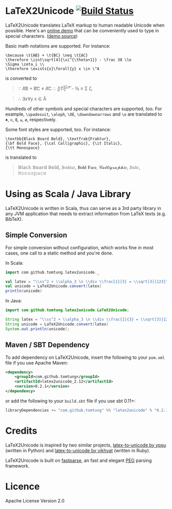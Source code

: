 [online demo]: http://latex2unicode.herokuapp.com/
[demo source]: https://github.com/tomtung/latex2unicode-demo
[PEG]: https://en.wikipedia.org/wiki/Parsing_expression_grammar
[fastparse]: http://www.lihaoyi.com/fastparse
[latex-to-unicode by ypsu]: https://github.com/ypsu/latex-to-unicode
[latex-to-unicode by vikhyat]: https://github.com/vikhyat/latex-to-unicode

# LaTeX2Unicode [![Build Status](https://travis-ci.org/tomtung/latex2unicode.svg?branch=master)](https://travis-ci.org/tomtung/latex2unicode)

LaTeX2Unicode translates LaTeX markup to human readable Unicode when possible. Here's an [online demo] that can be conveniently used to type in special characters. ([demo source])

Basic math notations are supported. For instance:

```
\because \t{AB} + \t{BC} \neq \t{AC}
\therefore \iint\sqrt[4]{\xi^{\theta+1}} - \frac 38 \le
\Sigma \zeta_i \\
\therefore \exists{x}\forall{y} x \in \^A
```

is converted to

> ∵ A͡B + B͡C ≠ A͡C ∴ ∬∜ξ̅ᶿ̅⁺̅¹̅ - ⅜ ≤ Σ ζᵢ

> ∴ ∃x∀y x ∈ Â

Hundreds of other symbols and special characters are supported, too. For example, `\spadesuit`, `\aleph`, `\OE`, `\downdownarrows` and `\o` are translated to `♠`, `ℵ`, `Œ`, `⇊`, `ø`, respectively.

Some font styles are supported, too. For instance:

```
\textbb{Black Board Bold}, \textfrak{Fraktur},
{\bf Bold Face}, {\cal Calligraphic}, {\it Italic},
{\tt Monospace}
```

is translated to

> 𝔹𝕝𝕒𝕔𝕜 𝔹𝕠𝕒𝕣𝕕 𝔹𝕠𝕝𝕕, 𝔉𝔯𝔞𝔨𝔱𝔲𝔯, 𝐁𝐨𝐥𝐝 𝐅𝐚𝐜𝐞, 𝓒𝓪𝓵𝓵𝓲𝓰𝓻𝓪𝓹𝓱𝓲𝓬, 𝐼𝑡𝑎𝑙𝑖𝑐, 𝙼𝚘𝚗𝚘𝚜𝚙𝚊𝚌𝚎

# Using as Scala / Java Library

LaTeX2Unicode is written in Scala, thus can serve as a 3rd party library in any JVM application that needs to extract information from LaTeX texts (e.g. BibTeX).

## Simple Conversion

For simple conversion without configuration, which works fine in most cases, one call to a static method and you're done.

In Scala:

```scala
import com.github.tomtung.latex2unicode._

val latex = "\\ss^2 + \\alpha_3 \n \\div \\frac{1}{3} = \\sqrt[3]{123}"
val unicode = LaTeX2Unicode.convert(latex)
println(unicode)
```

In Java:

```java
import com.github.tomtung.latex2unicode.LaTeX2Unicode;

String latex = "\\ss^2 + \\alpha_3 \n \\div \\frac{1}{3} = \\sqrt[3]{123}"
String unicode = LaTeX2Unicode.convert(latex)
System.out.println(unicode);
```


## Maven / SBT Dependency

To add dependency on LaTeX2Unicode, insert the following to your `pom.xml` file if you use Apache Maven:

```xml
<dependency>
    <groupId>com.github.tomtung</groupId>
    <artifactId>latex2unicode_2.12</artifactId>
    <version>0.2.1</version>
</dependency>
```

or add the following to your `build.sbt` file if you use sbt 0.11+:

```scala
libraryDependencies += "com.github.tomtung" %% "latex2unicode" % "0.2.1"
```
# Credits

LaTeX2Unicode is inspired by two similar projects, [latex-to-unicode by ypsu] \(written in Python\) and [latex-to-unicode by vikhyat] \(written in Ruby\).

LaTeX2Unicode is built on [fastparse], an fast and elegant [PEG] parsing framework.

# Licence

Apache License Version 2.0

